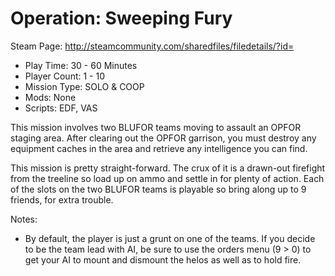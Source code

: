 # Operation: Sweeping Fury

Steam Page: http://steamcommunity.com/sharedfiles/filedetails/?id=

* Play Time: 30 - 60 Minutes 
* Player Count: 1 - 10 
* Mission Type: SOLO & COOP
* Mods: None 
* Scripts: EDF, VAS 


This mission involves two BLUFOR teams moving to assault an OPFOR staging area. After clearing out the OPFOR garrison, you must destroy any equipment caches in the area and retrieve any intelligence you can find.

This mission is pretty straight-forward. The crux of it is a drawn-out firefight from the treeline so load up on ammo and settle in for plenty of action. Each of the slots on the two BLUFOR teams is playable so bring along up to 9 friends, for extra trouble.


Notes: 

* By default, the player is just a grunt on one of the teams. If you decide to be the team lead with AI, be sure to use the orders menu (9 > 0) to get your AI to mount and dismount the helos as well as to hold fire.
